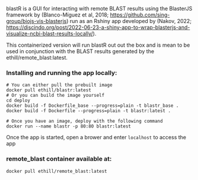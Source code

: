 blastR is a GUI for interacting with remote BLAST results using the BlasterJS framework by (Blanco-Míguez et al, 2018; https://github.com/sing-group/biojs-vis-blasterjs) run as an Rshiny app developed by (Nakov, 2022; https://discindo.org/post/2022-06-23-a-shiny-app-to-wrap-blasterjs-and-visualize-ncbi-blast-results-locally/). 

This containerized version will run blastR out out the box and is mean to be used in conjunction with the BLAST results generated by the ethill/remote_blast:latest.

### Installing and running the app locally:
```
# You can either pull the prebuilt image
docker pull ethill/blastr:latest
# Or you can build the image yourself
cd deploy
docker build -f Dockerfile_base --progress=plain -t blastr_base .
docker build -f Dockerfile --progress=plain -t blastr:latest .

# Once you have an image, deploy with the following command
docker run --name blastr -p 80:80 blastr:latest
```
Once the app is started, open a brower and enter ```localhost``` to access the app

### remote_blast container available at:
```
docker pull ethill/remote_blast:latest
```
